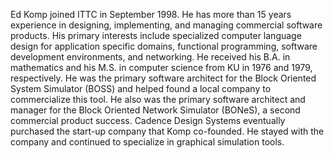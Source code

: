 Ed Komp joined ITTC in September 1998. He has more than 15 years
experience in designing, implementing, and managing commercial software
products. His primary interests include specialized computer language
design for application specific domains, functional programming,
software development environments, and networking. He received his B.A.
in mathematics and his M.S. in computer science from KU in 1976 and
1979, respectively. He was the primary software architect for the Block
Oriented System Simulator (BOSS) and helped found a local company to
commercialize this tool. He also was the primary software architect and
manager for the Block Oriented Network Simulator (BONeS), a second
commercial product success. Cadence Design Systems eventually purchased
the start-up company that Komp co-founded. He stayed with the company
and continued to specialize in graphical simulation tools.
